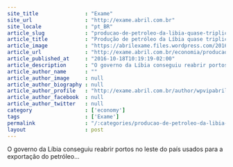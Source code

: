 ```yaml
---
site_title               : "Exame"
site_url                 : "http://exame.abril.com.br"
site_locale              : "pt_BR"
article_slug             : "producao-de-petroleo-da-libia-quase-triplica-em-dois-meses"
article_title            : "Produção de petróleo da Líbia quase triplica em dois meses"
article_image            : "https://abrilexame.files.wordpress.com/2016/10/size_960_16_9_perfuradora-de-poco-de-petroleo1.jpg?quality=70&strip=all&w=960"
article_url              : "http://exame.abril.com.br/economia/producao-de-petroleo-da-libia-quase-triplica-em-dois-meses-2/"
article_published_at     : "2016-10-18T10:19:19-02:00"
article_description      : "O governo da Líbia conseguiu reabrir portos no leste do país usados para a exportação do petróleo..."
article_author_name      : ""
article_author_image     : null
article_author_biography : null
article_author_profile   : "http://exame.abril.com.br/author/wpvipabril/"
article_author_facebook  : null
article_author_twitter   : null
category                 : ['economy']
tags                     : ['Exame']
permalink                : "/:categories/producao-de-petroleo-da-libia-quase-triplica-em-dois-meses/"
layout                   : post
---
```


O governo da Líbia conseguiu reabrir portos no leste do país usados para a exportação do petróleo...
